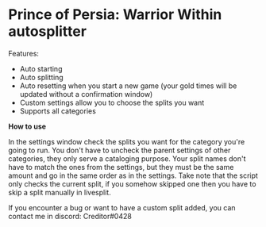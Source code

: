 # Prince of Persia: Warrior Within autosplitter
Features:
- Auto starting
- Auto splitting
- Auto resetting when you start a new game (your gold times will be updated without a confirmation window)
- Custom settings allow you to choose the splits you want
- Supports all categories


**How to use**

In the settings window check the splits you want for the category you're going to run. You don't have to uncheck the parent settings of other categories, they only serve a cataloging purpose.
Your split names don't have to match the ones from the settings, but they must be the same amount and go in the same order as in the settings.
Take note that the script only checks the current split, if you somehow skipped one then you have to skip a split manually in livesplit.

If you encounter a bug or want to have a custom split added, you can contact me in discord: Creditor#0428
